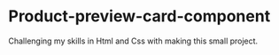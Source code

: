 # Product-preview-card-component
Challenging my skills in Html and Css with making this small project.

